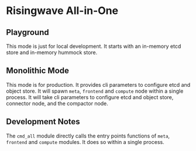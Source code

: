 # Risingwave All-in-One

## Playground

This mode is just for local development. It starts with an in-memory etcd store and in-memory hummock store.

## Monolithic Mode

This mode is for production. It provides cli parameters to configure etcd and object store.
It will spawn `meta`, `frontend` and `compute` node within a single process.
It will take cli parameters to configure etcd and object store, connector node, and the compactor node.

## Development Notes

The `cmd_all` module directly calls the entry points functions of `meta`, `frontend` and `compute` modules.
It does so within a single process.